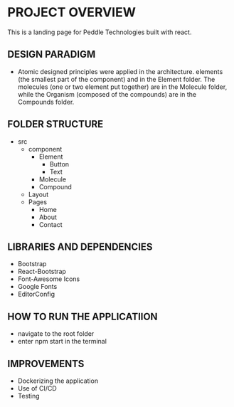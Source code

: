 
# PROJECT OVERVIEW
This is a landing page for Peddle Technologies built with react. 

## DESIGN PARADIGM
- Atomic designed principles were applied in the architecture. elements (the smallest part of the component) and in the Element folder. The molecules (one or two element put together) are in the Molecule folder, while the Organism (composed of the compounds) are in the Compounds folder.

## FOLDER STRUCTURE
- src
    - component
        - Element
            - Button
            - Text
        - Molecule
        - Compound
    - Layout
    - Pages
        - Home
        - About
        - Contact

## LIBRARIES AND DEPENDENCIES
- Bootstrap
- React-Bootstrap
- Font-Awesome Icons
- Google Fonts
- EditorConfig

## HOW TO RUN THE APPLICATIION
- navigate to the root folder
- enter npm start in the terminal

## IMPROVEMENTS
- Dockerizing the application
- Use of CI/CD
- Testing
